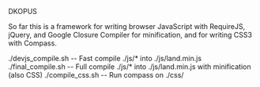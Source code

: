 DKOPUS

So far this is a framework for writing browser JavaScript with RequireJS, jQuery, and Google Closure Compiler for minification, and for writing CSS3 with Compass.

./devjs_compile.sh -- Fast compile ./js/* into ./js/land.min.js
./final_compile.sh -- Full compile ./js/* into ./js/land.min.js with minification (also CSS)
./compile_css.sh -- Run compass on ./css/

